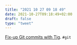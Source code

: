 ```yaml
---
title: "2021 10 27 09 18 49"
date: 2021-10-27T09:18:49+02:00
draft: false
type: "tweet"
---
```

[Fix-up Git commits with Tig](https://abhinavg.net/posts/tig-easy-fixup/?utm_source=pocket_mylist). `#git`
